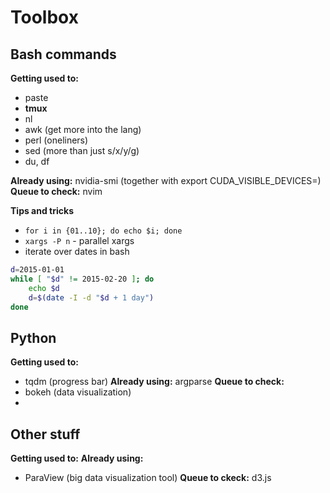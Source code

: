 # Toolbox

## Bash commands

**Getting used to:**
- paste
- **tmux**
- nl
- awk (get more into the lang)
- perl (oneliners)
- sed (more than just s/x/y/g)
- du, df

**Already using:** nvidia-smi (together with export CUDA\_VISIBLE\_DEVICES=)
**Queue to check:** nvim

**Tips and tricks**

- `for i in {01..10}; do echo $i; done`
- `xargs -P n` - parallel xargs
-  iterate over dates in bash
```bash
d=2015-01-01
while [ "$d" != 2015-02-20 ]; do 
    echo $d
    d=$(date -I -d "$d + 1 day")
done
```

## Python

**Getting used to:**
- tqdm (progress bar)
**Already using:** argparse
**Queue to check:**
- bokeh (data visualization)
-

## Other stuff

**Getting used to:**
**Already using:** 
- ParaView (big data visualization tool)
**Queue to ckeck:** d3.js
